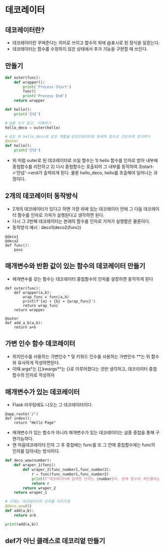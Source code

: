 # 데코레이터

## 데코레이터란?
* 데코레이터란 꾸며준다는 의미로 쓰이고 함수의 위에 @표시로 된 장식을 일컫는다.
* 데코레이터는 함수를 수정하지 않은 상태에서 추가 기능을 구현할 때 쓰인다.

## 만들기 
```python
def outer(func):
    def wrapper():
        print('Process Start')
        func()
        print('Process End')
    return wrapper

def hello():
    print('안녕')

# @를 쓰지 않고, 이해하기 
hello_deco = outer(hello) 

# @로 위 hello_deco와 같은 역할을 @데코레이터와 본래의 함수로 간단하게 장식하기
@outer
def hello():
    print('안녕')

```
* 위 처럼 outer로 된 데코레이터로 쓰일 함수는 1) hello 함수를 인자로 받아 내부에 중첨함수를 리턴하고 2) 다시 중첨함수는 호출되어 그 내부를 동작하여 3)start->'안녕'->end가 출력되게 된다. 물론 hello_deco, hello를 호출해야 일어나는 과정이다.

## 2개의 데코레이터 동작방식
* 2개의 데코레이터가 있다고 하면 가장 위에 있는 데코레이터 안에 그 다음 데코레이터 함수를 인자로 가져가 실행된다고 생각하면 된다. 
* 다시 그 2번째 데코레이터는 본래의 함수를 인자로 가져가 실행함은 물론이다.
* 동작방식 예시 : deco1(deco2(func))
```
@deco1
@deco2
def func():
    pass
```

## 매개변수와 반환 값이 있는 함수의 데코레이터 만들기
* 매개변수를 갖는 함수는 데코레이터 중첩함수의 인자를 설정하면 동작하게 된다
```
def outer(func):
    def wrapper(a,b):
        wrap_func = func(a,b)
        print(f'{a} + {b} = {wrap_func}')
        return wrap_func
    return wrapper

@outer
def add_a_b(a,b):
    return a+b
```
## 가변 인수 함수 데코레이터
* 위치인수를 사용하는 가변인수 * 및 키워드 인수를 사용하는 가변인수 **는 위 함수와 유사하게 작성하면된다.
* 이때 args*는 [],kwargs**는 {}로 이루어졌다는 것만 생각하고, 데코리이터 중첨합수의 인자로 작성하자

## 매개변수가 있는 데코레이터
* Flask 라우팅에도 나오는 그 데코레이터이다.
```
@app.route('/')
def index():
    return "Hello Page"

```
* 매개변수가 있는 함수가 아니라 매개변수가 있는 데코레이터는 삼중 중첩을 통해 구현가능하다.
* 맨 처음데코레이터 인자 그 후 중첩에는 func를 또 그 안에 중첩함수에는 func의 인자를 담아내는 방식이다.
```python
def deco_wow(number):
    def wraper_1(func):
        def wraper_2(func_number1,func_number2):
            r = func(func_number1,func_number2)
            print(f'데코레이터에 입력한 인자는 {number}야. 본래 함수의 계산결과는 {r}이야')
            return r
        return wraper_2
    return wraper_1

# 이때는 데코레이터의 인자를 미리지정
@deco_wow(5)
def add(a,b):
    return a+b

print(add(a,b))
```


## def가 아닌 클래스로 데코리엍 만들기